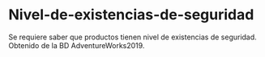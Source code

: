 # Nivel-de-existencias-de-seguridad
Se requiere saber que productos tienen nivel de existencias de seguridad. Obtenido de la BD AdventureWorks2019.
